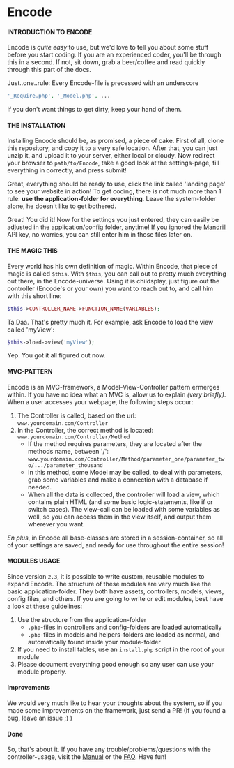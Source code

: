 # Encode
#### INTRODUCTION TO ENCODE
Encode is *quite easy* to use, but we'd love to tell you about some stuff before you start coding.
If you are an experienced coder, you'll be through this in a second.
If not, sit down, grab a beer/coffee and read quickly through this part of the docs.

Just..one..rule: Every Encode-file is precessed with an underscore
```php
'_Require.php', '_Model.php', ...
```
If you don't want things to get dirty, keep your hand of them.

#### THE INSTALLATION
Installing Encode should be, as promised, a piece of cake. 
First of all, clone this repository, and copy it to a very safe location.
After that, you can just unzip it, and upload it to your server, either local or cloudy.
Now redirect your browser to `path/to/Encode`, take a good look at the settings-page, fill everything in correctly, and press submit!

Great, everything should be ready to use, click the link called 'landing page' to see your website in action!
To get coding, there is not much more than 1 rule: **use the application-folder for everything**. 
Leave the system-folder alone, he doesn't like to get bothered.

Great! You did it!
Now for the settings you just entered, they can easily be adjusted in the application/config folder, anytime!
If you ignored the [Mandrill](www.mandrilapp.com "Mandrill") API key, no worries, you can still enter him in those files later on.

#### THE MAGIC THIS
Every world has his own definition of magic.
Within Encode, that piece of magic is called `$this`.
With `$this`, you can call out to pretty much everything out there, in the Encode-universe. Using it is childsplay, just figure out the controller (Encode's or your own) you want to reach out to, and call him with this short line:

```php
$this->CONTROLLER_NAME->FUNCTION_NAME(VARIABLES);
```
Ta.Daa. That's pretty much it. For example, ask Encode to load the view called 'myView':
```php
$this->load->view('myView');
```
Yep. You got it all figured out now.

#### MVC-PATTERN
Encode is an MVC-framework, a Model-View-Controller pattern ermerges within.
If you have no idea what an MVC is, allow us to explain *(very briefly)*.
When a user accesses your webpage, the following steps occur:

1. The Controller is called, based on the url:
`www.yourdomain.com/Controller`
2. In the Controller, the correct method is located:
`www.yourdomain.com/Controller/Method`
   * If the method requires parameters, they are located after the methods name, between '/':
`www.yourdomain.com/Controller/Method/parameter_one/parameter_two/.../parameter_thousand`
   * In this method, some Model may be called, to deal with parameters, grab some variables and make a connection with a database if needed.
   * When all the data is collected, the controller will load a view, which contains plain HTML (and some basic logic-statements, like if or switch cases). The view-call can be loaded with some variables as well, so you can access them in the view itself, and output them wherever you want.

*En plus*, in Encode all base-classes are stored in a session-container, so all of your settings are saved, and ready for use throughout the entire session!

#### MODULES USAGE
Since version `2.3`, it is possible to write custom, reusable modules to expand Encode.
The structure of these modules are very much like the basic application-folder. They both have assets, controllers, models, views, config files, and others.
If you are going to write or edit modules, best have a look at these guidelines:

1. Use the structure from the application-folder
   * `.php`-files in controllers and config-folders are loaded automatically
   * `.php`-files in models and helpers-folders are loaded as normal, and automatically found inside your module-folder
2. If you need to install tables, use an `install.php` script in the root of your module
3. Please document everything good enough so any user can use your module properly.

#### Improvements
We would very much like to hear your thoughts about the system, so if you made some improvements on the framework, just send a PR! (If you found a bug, leave an issue ;) )

#### Done
So, that's about it. If you have any trouble/problems/questions with the controller-usage, visit the [Manual](http://www.ebro.me/Encode/Manual) or the [FAQ](http://www.ebro.me/Encode/FAQ).
Have fun!

